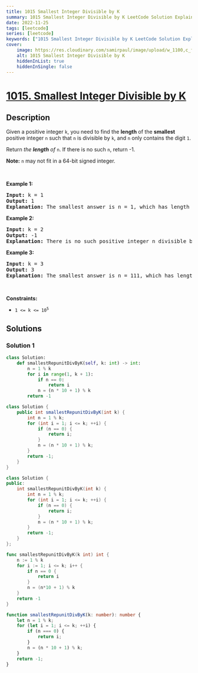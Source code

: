 ```yaml
---
title: 1015 Smallest Integer Divisible by K
summary: 1015 Smallest Integer Divisible by K LeetCode Solution Explained
date: 2022-11-25
tags: [leetcode]
series: [leetcode]
keywords: ["1015 Smallest Integer Divisible by K LeetCode Solution Explained in all languages", "1015 Smallest Integer Divisible by K", "LeetCode", "leetcode solution in Python3 C++ Java Go PHP Ruby Swift TypeScript Rust C# JavaScript C", "GeeksforGeeks", "InterviewBit", "Coding Ninjas", "HackerRank", "HackerEarth", "CodeChef", "TopCoder", "AlgoExpert", "freeCodeCamp", "Codeforces", "GitHub", "AtCoder", "Samir Paul"]
cover:
    image: https://res.cloudinary.com/samirpaul/image/upload/w_1100,c_fit,co_rgb:FFFFFF,l_text:Arial_75_bold:1015 Smallest Integer Divisible by K - Solution Explained/problem-solving.webp
    alt: 1015 Smallest Integer Divisible by K
    hiddenInList: true
    hiddenInSingle: false
---
```



# [1015. Smallest Integer Divisible by K](https://leetcode.com/problems/smallest-integer-divisible-by-k)


## Description

<p>Given a positive integer <code>k</code>, you need to find the <strong>length</strong> of the <strong>smallest</strong> positive integer <code>n</code> such that <code>n</code> is divisible by <code>k</code>, and <code>n</code> only contains the digit <code>1</code>.</p>

<p>Return <em>the <strong>length</strong> of </em><code>n</code>. If there is no such <code>n</code>, return -1.</p>

<p><strong>Note:</strong> <code>n</code> may not fit in a 64-bit signed integer.</p>

<p>&nbsp;</p>
<p><strong class="example">Example 1:</strong></p>

<pre>
<strong>Input:</strong> k = 1
<strong>Output:</strong> 1
<strong>Explanation:</strong> The smallest answer is n = 1, which has length 1.
</pre>

<p><strong class="example">Example 2:</strong></p>

<pre>
<strong>Input:</strong> k = 2
<strong>Output:</strong> -1
<strong>Explanation:</strong> There is no such positive integer n divisible by 2.
</pre>

<p><strong class="example">Example 3:</strong></p>

<pre>
<strong>Input:</strong> k = 3
<strong>Output:</strong> 3
<strong>Explanation:</strong> The smallest answer is n = 111, which has length 3.
</pre>

<p>&nbsp;</p>
<p><strong>Constraints:</strong></p>

<ul>
	<li><code>1 &lt;= k &lt;= 10<sup>5</sup></code></li>
</ul>

## Solutions

### Solution 1

<!-- tabs:start -->

```python
class Solution:
    def smallestRepunitDivByK(self, k: int) -> int:
        n = 1 % k
        for i in range(1, k + 1):
            if n == 0:
                return i
            n = (n * 10 + 1) % k
        return -1
```

```java
class Solution {
    public int smallestRepunitDivByK(int k) {
        int n = 1 % k;
        for (int i = 1; i <= k; ++i) {
            if (n == 0) {
                return i;
            }
            n = (n * 10 + 1) % k;
        }
        return -1;
    }
}
```

```cpp
class Solution {
public:
    int smallestRepunitDivByK(int k) {
        int n = 1 % k;
        for (int i = 1; i <= k; ++i) {
            if (n == 0) {
                return i;
            }
            n = (n * 10 + 1) % k;
        }
        return -1;
    }
};
```

```go
func smallestRepunitDivByK(k int) int {
	n := 1 % k
	for i := 1; i <= k; i++ {
		if n == 0 {
			return i
		}
		n = (n*10 + 1) % k
	}
	return -1
}
```

```ts
function smallestRepunitDivByK(k: number): number {
    let n = 1 % k;
    for (let i = 1; i <= k; ++i) {
        if (n === 0) {
            return i;
        }
        n = (n * 10 + 1) % k;
    }
    return -1;
}
```

<!-- tabs:end -->

<!-- end -->
